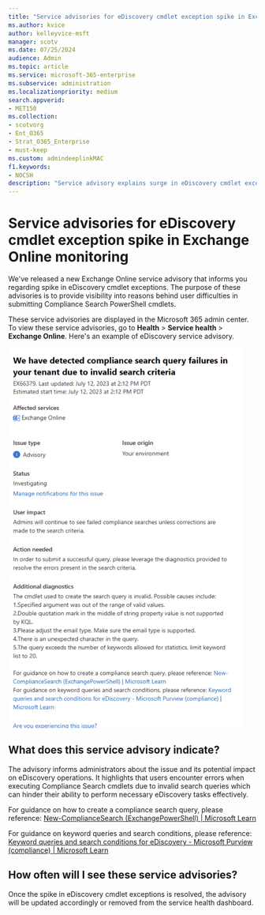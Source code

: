 ```yaml
---
title: "Service advisories for eDiscovery cmdlet exception spike in Exchange Online monitoring"
ms.author: kvice
author: kelleyvice-msft
manager: scotv
ms.date: 07/25/2024
audience: Admin
ms.topic: article
ms.service: microsoft-365-enterprise
ms.subservice: administration
ms.localizationpriority: medium
search.appverid:
- MET150
ms.collection:
- scotvorg
- Ent_O365
- Strat_O365_Enterprise
- must-keep
ms.custom: admindeeplinkMAC
f1.keywords:
- NOCSH
description: "Service advisory explains surge in eDiscovery cmdlet exceptions affecting Compliance Search PowerShell cmdlets."
---
```


# Service advisories for eDiscovery cmdlet exception spike in Exchange Online monitoring

We've released a new Exchange Online service advisory that informs you regarding spike in eDiscovery cmdlet exceptions. The purpose of these advisories is to provide visibility into reasons behind user difficulties in submitting Compliance Search PowerShell cmdlets.

These service advisories are displayed in the Microsoft 365 admin center. To view these service advisories, go to **Health** > **Service health** > **Exchange Online**. Here's an example of eDiscovery service advisory.

![Ediscovery Service Advisory.](../media/Microsoft-365-ediscovery-service-advisory.png)

## What does this service advisory indicate?

The advisory informs administrators about the issue and its potential impact on eDiscovery operations. It highlights that users encounter errors when executing Compliance Search cmdlets due to invalid search queries which can hinder their ability to perform necessary eDiscovery tasks effectively.

For guidance on how to create a compliance search query, please reference: [New-ComplianceSearch (ExchangePowerShell) | Microsoft Learn](/powershell/module/exchange/new-compliancesearch?view=exchange-ps&preserve-view=true)

For guidance on keyword queries and search conditions, please reference: [Keyword queries and search conditions for eDiscovery - Microsoft Purview (compliance) | Microsoft Learn](/purview/ediscovery-keyword-queries-and-search-conditions)

## How often will I see these service advisories?

Once the spike in eDiscovery cmdlet exceptions is resolved, the advisory will be updated accordingly or removed from the service health dashboard.
